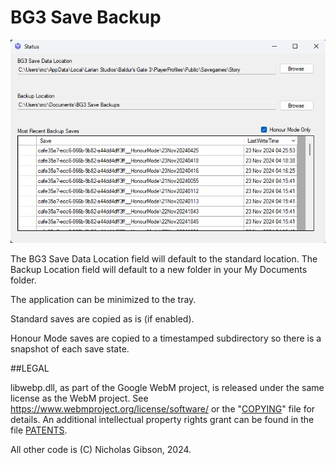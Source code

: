 # BG3 Save Backup

![Screenshot of BG3 Save Backup](Sample_Screenshot.png)

The BG3 Save Data Location field will default to the standard location. The Backup Location field will default to a new folder in your My Documents folder.

The application can be minimized to the tray.

Standard saves are copied as is (if enabled).

Honour Mode saves are copied to a timestamped subdirectory so there is a snapshot of each save state.

##LEGAL

libwebp.dll, as part of the Google WebM project, is released under the same license as the WebM project. See https://www.webmproject.org/license/software/ or the "[COPYING](COPYING)" file for details. An additional intellectual property rights grant can be found in the file [PATENTS](PATENTS).

All other code is (C) Nicholas Gibson, 2024.
